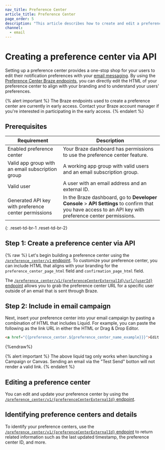 ```yaml
---
nav_title: Preference Center
article_title: Preference Center
page_order: 5
description: "This article describes how to create and edit a preference center using the Preference Center Braze endpoints."
channel:
  - email
---
```


# Creating a preference center via API

Setting up a preference center provides a one-stop shop for your users to edit their notification preferences with your [email messaging]({{site.baseurl}}/user_guide/message_building_by_channel/email/). By using the [Preference Center Braze endpoints]({{site.baseurl}}/api/endpoints/preference_center), you can directly edit the HTML of your preference center to align with your branding and to understand your users' preferences.

{% alert important %}
The Braze endpoints used to create a preference center are currently in early access. Contact your Braze account manager if you're interested in participating in the early access.
{% endalert %}

## Prerequisites

| Requirement | Description |
|---|---|
| Enabled preference center | Your Braze dashboard has permissions to use the preference center feature. |
| Valid app group with an email subscription group | A working app group with valid users and an email subscription group. |
| Valid user | A user with an email address and an external ID. |
| Generated API key with preference center permissions | In the Braze dashboard, go to **Developer Console** > **API Settings** to confirm that you have access to an API key with preference center permissions. |
{: .reset-td-br-1 .reset-td-br-2}

## Step 1: Create a preference center via API

{% raw %}
Let's begin building a preference center using the [`/preference_center/v1` endpoint][1]. To customize your preference center, you can include HTML that aligns with your branding for the `preference_center_page_html` field and `confirmation_page_html` field.

The [`/preference_center/v1/{preferenceCenterExternalId}/url/{userId}` endpoint][2] allows you to grab the preference center URL for a specific user outside of an email that is sent through Braze.

## Step 2: Include in email campaign

Next, insert your preference center into your email campaign by pasting a combination of HTML that includes Liquid. For example, you can paste the following as the link URL in either the HTML or Drag & Drop Editor.  

```html
<a href="{{preference_center.${preference_center_name_example}}}">Edit your preferences</a>
```
{%endraw%}

{% alert important %}
The above liquid tag only works when launching a Campaign or Canvas. Sending an email via the "Test Send" botton will not render a valid link.
{% endalert %}

## Editing a preference center

You can edit and update your preference center by using the [`/preference_center/v1/{preferenceCenterExternalId}` endpoint][3]. 

## Identifying preference centers and details

To identify your preference centers, use the [`/preference_center/v1/{preferenceCenterExternalId}` endpoint][4] to return related information such as the last updated timestamp, the preference center ID, and more.

[1]: {{site.baseurl}}/api/endpoints/preference_center/post_create_preference_center/
[2]: {{site.baseurl}}/api/endpoints/preference_center/get_create_url_preference_center/
[3]: {{site.baseurl}}/api/endpoints/preference_center/put_update_preference_center/
[4]: {{site.baseurl}}/api/endpoints/preference_center/get_view_details_preference_center/ 
